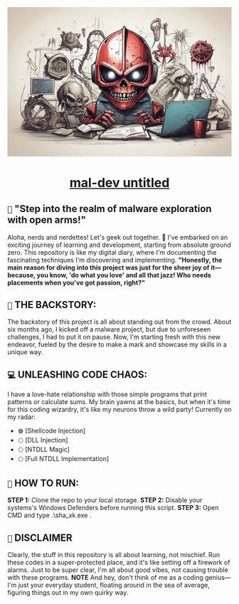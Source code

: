 <p align="center">
  <a href="https://github.com/vaisx05">
        <img src="images/malware_development_3.jpg" />
    <h1 align="center">mal-dev untitled</h1>
  </a>
</p>

## `👋` "Step into the realm of malware exploration with open arms!"

Aloha, nerds and nerdettes! Let's geek out together. 🚀 I've embarked on an exciting journey of learning and development, starting from absolute ground zero. This repository is like my digital diary, where I'm documenting the fascinating techniques I'm discovering and implementing. **"Honestly, the main reason for diving into this project was just for the sheer joy of it—because, you know, 'do what you love' and all that jazz! Who needs placements when you've got passion, right?"**

## `🚀` THE BACKSTORY:

The backstory of this project is all about standing out from the crowd. About six months ago, I kicked off a malware project, but due to unforeseen challenges, I had to put it on pause. Now, I'm starting fresh with this new endeavor, fueled by the desire to make a mark and showcase my skills in a unique way.

## `💻` UNLEASHING CODE CHAOS:

I have a love-hate relationship with those simple programs that print patterns or calculate sums. My brain yawns at the basics, but when it's time for this coding wizardry, it's like my neurons throw a wild party! Currently on my radar:

- `🟢` [Shellcode Injection]
- `⚪` [DLL Injection]
- `⚪` [NTDLL Magic]
- `⚪` [Full NTDLL Implementation]

## `🏃` HOW TO RUN:

**STEP 1:** Clone the repo to your local storage.
**STEP 2:** Disable your systems's Windows Defenders before running this script.
**STEP 3:** Open CMD and type .\sha_xk.exe <PID>.

## `🛑` DISCLAIMER

Clearly, the stuff in this repository is all about learning, not mischief. Run these codes in a super-protected place, and it's like setting off a firework of alarms. Just to be super clear, I'm all about good vibes, not causing trouble with these programs. 
**NOTE** And hey, don't think of me as a coding genius—I'm just your everyday student, floating around in the sea of average, figuring things out in my own quirky way.

